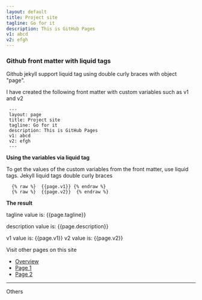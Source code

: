 ```yaml
---
layout: default
title: Project site
tagline: Go for it 
description: This is GitHub Pages
v1: abcd
v2: efgh
---
```



### Github front matter with liquid tags

Github jekyll support liquid tag using double curly braces with object "page".

I have created the following front matter with custom variables such as v1 and v2

```
 ---
 layout: page
 title: Project site
 tagline: Go for it 
 description: This is GitHub Pages
 v1: abcd
 v2: efgh
 ---
```

**Using the variables via liquid tag**

To get the values of the custom variables from the front matter, use liquid tags.
Jekyll liquid tags double curly braces 

```
  {% raw %}  {{page.v1}} {% endraw %}
  {% raw %}  {{page.v2}}  {% endraw %}
```

**The result**

tagline value is: {{page.tagline}}

description value is: {{page.description}}

v1 value is: {{page.v1}}
v2 value is: {{page.v2}}

 
Visit other pages on this site

- [Overview](pages/overview.html)
- [Page 1](pages/page1.html)
- [Page 2](pages/page2.html)
 

---

Others


